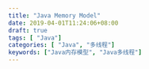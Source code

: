 ```yaml
---
title: "Java Memory Model"
date: 2019-04-01T11:24:06+08:00
draft: true
tags: [ "Java"]
categories: [ "Java", "多线程"]
keywords: ["Java内存模型", "Java多线程"]
---
```


